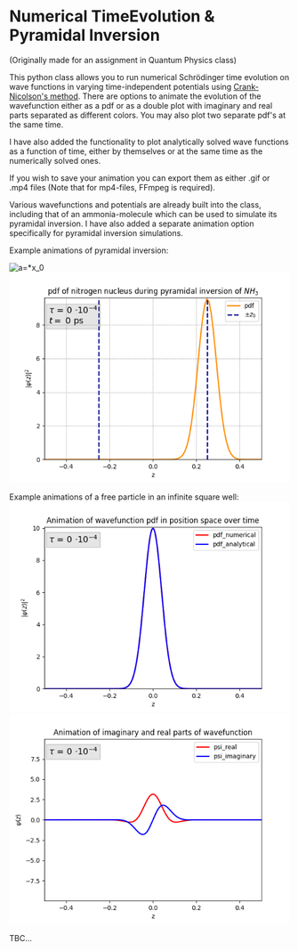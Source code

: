 # Numerical TimeEvolution & Pyramidal Inversion
(Originally made for an assignment in Quantum Physics class)

This python class allows you to run numerical Schrödinger time evolution on wave functions in varying time-independent potentials using [Crank-Nicolson's method](https://en.wikipedia.org/wiki/Crank%E2%80%93Nicolson_method). There are options to animate the evolution of the wavefunction either as a pdf or as a double plot with imaginary and real parts separated as different colors. You may also plot two separate pdf's at the same time. 

I have also added the functionality to plot analytically solved wave functions as a function of time, either by themselves or at the same time as the numerically solved ones.

If you wish to save your animation you can export them as either .gif or .mp4 files (Note that for mp4-files, FFmpeg is required). 

Various wavefunctions and potentials are already built into the class, including that of an ammonia-molecule which can be used to simulate its pyramidal inversion. I have also added a separate animation option specifically for pyramidal inversion simulations.

Example animations of pyramidal inversion:

![a=*x_0](example_animations/pdf_pyr_inv_distance10.gif) ![a=4*x_0](example_animations/pdf_pyr_inv_distance4.gif)

Example animations of a free particle in an infinite square well:
![analytical solution does not reflect against the infinite potential wall](example_animations/pdf_infsquare_numericalvsanalytical.gif) ![psi_real_vs_psi_imaginary](example_animations/psireal_vs_psiimaginary.gif)

TBC...
